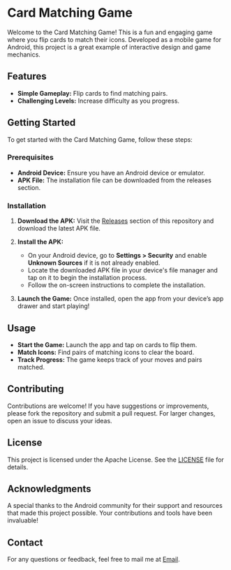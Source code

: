 # Card Matching Game

Welcome to the Card Matching Game! This is a fun and engaging game where you flip cards to match their icons. Developed as a mobile game for Android, this project is a great example of interactive design and game mechanics.

## Features

- **Simple Gameplay:** Flip cards to find matching pairs.
- **Challenging Levels:** Increase difficulty as you progress.

## Getting Started

To get started with the Card Matching Game, follow these steps:

### Prerequisites

- **Android Device:** Ensure you have an Android device or emulator.
- **APK File:** The installation file can be downloaded from the releases section.

### Installation

1. **Download the APK:**
   Visit the [Releases](https://github.com/Sauban-Git/MemoryGame/releases) section of this repository and download the latest APK file.
   
2. **Install the APK:**
   - On your Android device, go to **Settings > Security** and enable **Unknown Sources** if it is not already enabled.
   - Locate the downloaded APK file in your device's file manager and tap on it to begin the installation process.
   - Follow the on-screen instructions to complete the installation.

3. **Launch the Game:**
   Once installed, open the app from your device’s app drawer and start playing!

## Usage

- **Start the Game:** Launch the app and tap on cards to flip them.
- **Match Icons:** Find pairs of matching icons to clear the board.
- **Track Progress:** The game keeps track of your moves and pairs matched.

## Contributing

Contributions are welcome! If you have suggestions or improvements, please fork the repository and submit a pull request. For larger changes, open an issue to discuss your ideas.

## License

This project is licensed under the Apache License. See the [LICENSE](LICENSE) file for details.

## Acknowledgments

A special thanks to the Android community for their support and resources that made this project possible. Your contributions and tools have been invaluable!

## Contact

For any questions or feedback, feel free to mail me at [Email](sauban.ind@gmail.com).
